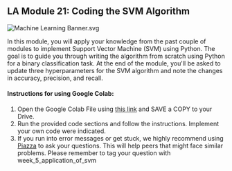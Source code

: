 LA Module 21: Coding the SVM Algorithm
--------------------------------------

![Machine Learning Banner.svg](https://wustl-catalog.instructure.com/courses/254/files/25267/download)

In this module, you will apply your knowledge from the past couple of modules to implement Support Vector Machine (SVM) using Python. The goal is to guide you through writing the algorithm from scratch using Python for a binary classification task. At the end of the module, you'll be asked to update three hyperparameters for the SVM algorithm and note the changes in accuracy, precision, and recall. 

#### **Instructions for using Google Colab:**

1.  Open the Google Colab File using [this link](https://colab.research.google.com/drive/1Zehk0ztjFgB6O4lzOSknJ89e0TBMxuCa?usp=sharing "Link") and SAVE a COPY to your Drive.
2.  Run the provided code sections and follow the instructions. Implement your own code were indicated.
3.  If you run into error messages or get stuck, we highly recommend using [Piazza](https://piazza.com/class/li3om30wsqx4yu) to ask your questions. This will help peers that might face similar problems. Please remember to tag your question with week\_5\_application\_of\_svm